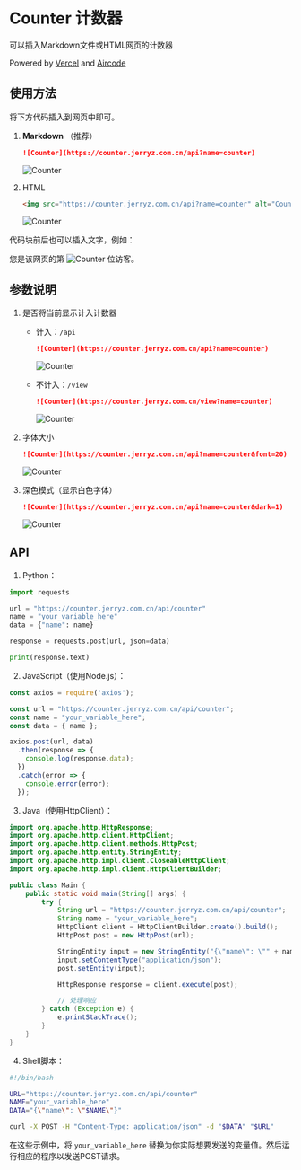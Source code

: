 # Counter 计数器

可以插入Markdown文件或HTML网页的计数器

Powered by [Vercel](https://vercel.com/) and [Aircode](https://aircode.io/)

## 使用方法

将下方代码插入到网页中即可。

1. **Markdown** （推荐）
   
   ```markdown
   ![Counter](https://counter.jerryz.com.cn/api?name=counter)
   ```
   ![Counter](https://counter.jerryz.com.cn/api?name=counter)

2. HTML

   ```html
   <img src="https://counter.jerryz.com.cn/api?name=counter" alt="Counter">
   ```
   <img src="https://counter.jerryz.com.cn/api?name=counter" alt="Counter">

代码块前后也可以插入文字，例如：

您是该网页的第 ![Counter](https://counter.jerryz.com.cn/api?name=counter) 位访客。

## 参数说明

1. 是否将当前显示计入计数器
   
   - 计入：`/api`
      ```markdown
      ![Counter](https://counter.jerryz.com.cn/api?name=counter)
      ```
      ![Counter](https://counter.jerryz.com.cn/api?name=counter)

   - 不计入：`/view`
      ```markdown
      ![Counter](https://counter.jerryz.com.cn/view?name=counter)
      ```
      ![Counter](https://counter.jerryz.com.cn/view?name=counter)

2. 字体大小

   ```markdown
   ![Counter](https://counter.jerryz.com.cn/api?name=counter&font=20)
   ```
   ![Counter](https://counter.jerryz.com.cn/api?name=counter&font=20)

3. 深色模式（显示白色字体）

   ```markdown
   ![Counter](https://counter.jerryz.com.cn/api?name=counter&dark=1)
   ```
   ![Counter](https://counter.jerryz.com.cn/api?name=counter&dark=1)

## API

1. Python：

```python
import requests

url = "https://counter.jerryz.com.cn/api/counter"
name = "your_variable_here"
data = {"name": name}

response = requests.post(url, json=data)

print(response.text)
```

2. JavaScript（使用Node.js）：

```javascript
const axios = require('axios');

const url = "https://counter.jerryz.com.cn/api/counter";
const name = "your_variable_here";
const data = { name };

axios.post(url, data)
  .then(response => {
    console.log(response.data);
  })
  .catch(error => {
    console.error(error);
  });
```

3. Java（使用HttpClient）：

```java
import org.apache.http.HttpResponse;
import org.apache.http.client.HttpClient;
import org.apache.http.client.methods.HttpPost;
import org.apache.http.entity.StringEntity;
import org.apache.http.impl.client.CloseableHttpClient;
import org.apache.http.impl.client.HttpClientBuilder;

public class Main {
    public static void main(String[] args) {
        try {
            String url = "https://counter.jerryz.com.cn/api/counter";
            String name = "your_variable_here";
            HttpClient client = HttpClientBuilder.create().build();
            HttpPost post = new HttpPost(url);

            StringEntity input = new StringEntity("{\"name\": \"" + name + "\"}");
            input.setContentType("application/json");
            post.setEntity(input);

            HttpResponse response = client.execute(post);

            // 处理响应
        } catch (Exception e) {
            e.printStackTrace();
        }
    }
}
```

4. Shell脚本：

```bash
#!/bin/bash

URL="https://counter.jerryz.com.cn/api/counter"
NAME="your_variable_here"
DATA="{\"name\": \"$NAME\"}"

curl -X POST -H "Content-Type: application/json" -d "$DATA" "$URL"
```

在这些示例中，将 `your_variable_here` 替换为你实际想要发送的变量值。然后运行相应的程序以发送POST请求。
   
